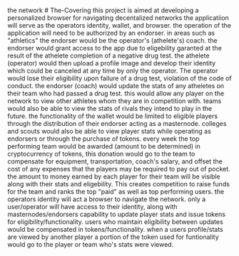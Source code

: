 the network  # The-Covering
 this project is aimed at developing a personalized browser for navigating decentalized networks 
 the applicatiion will serve as the operators identity, wallet, and browser.
 the operation of the application will need to be authorized by an endorser.
 in areas such as "athletics" the endorser would be the operator's (athelete's) coach. 
 the endorser would grant access to the app due to eligebility garanted at the result of the athelete completion of a negative drug test.
 the athelete (operator) would then upload a profile image and develop their identity which could be canceled at any time by only the operator. The operator would lose their eligibility upon failure of a drug test, violation of the code of conduct. 
 the endorser (coach) would update the stats of any atheletes on their team who had passed a drug test.
 this would allow any player on the network to view other athletes whom they are in competition with.
 teams would also be able to view the stats of rivals they intend to play in the future.
 the functionality of the wallet would be limited to eligible players through the distribution of their endorser acting as a masternode.
 colleges and scouts would also be able to view player stats while operating as endorsers or through the purchase of tokens.
 every week the top performing team would be awarded (amount to be determined) in cryptocurrency of tokens, this donation would go to the team to compensate for equipment, transportation, coach's salary, and offset the cost of any expenses that the players may be required to pay out of pocket.
the amount to money earned by each player for their team will be visible along with their stats and eligebility. This creates competition to raise funds for the team and ranks the top "paid" as well as top performing users.
the operators identity will act a browser to navigate the network. 
only a user/operator will have access to their identity, along with masternodes/endorsers capability to update player stats and issue tokens for eligibility/functionality.
users who maintain eligibility between updates would be compensated in tokens/functionality.
when a users profile/stats are viewed by another player a portion of the token used for funtionality would go to the player or team who's stats were viewed.



 
